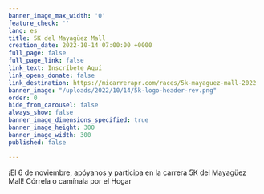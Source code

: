 ```yaml
---
banner_image_max_width: '0'
feature_check: ''
lang: es
title: 5K del Mayagüez Mall
creation_date: 2022-10-14 07:00:00 +0000
full_page: false
full_page_link: false
link_text: Inscríbete Aquí
link_opens_donate: false
link_destination: https://micarrerapr.com/races/5k-mayaguez-mall-2022
banner_image: "/uploads/2022/10/14/5k-logo-header-rev.png"
order: 0
hide_from_carousel: false
always_show: false
banner_image_dimensions_specified: true
banner_image_height: 300
banner_image_width: 300
published: false

---
```

¡El 6 de noviembre, apóyanos y participa en la carrera 5K del Mayagüez Mall! Córrela o camínala por el Hogar